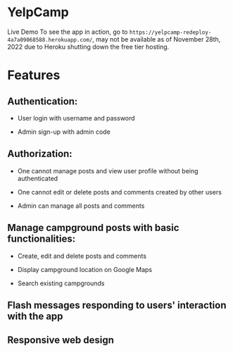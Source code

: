 # YelpCamp
Live Demo
To see the app in action, go to `https://yelpcamp-redeploy-4a7a09068588.herokuapp.com/`, may not be available as of November 28th, 2022 due to Heroku shutting down the free tier hosting.
# Features

## Authentication:

- User login with username and password

- Admin sign-up with admin code

## Authorization:

- One cannot manage posts and view user profile without being authenticated

- One cannot edit or delete posts and comments created by other users

- Admin can manage all posts and comments

## Manage campground posts with basic functionalities:

- Create, edit and delete posts and comments

- Display campground location on Google Maps

- Search existing campgrounds

## Flash messages responding to users' interaction with the app

## Responsive web design
